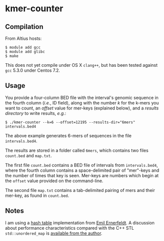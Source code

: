 # kmer-counter

Compilation
-----------

From Altius hosts:

```
$ module add gcc
$ module add glibc
$ make
```

This does not yet compile under OS X `clang++`, but has been tested against `gcc` 5.3.0 under Centos 7.2. 

Usage
-----

You provide a four-column BED file with the interval's genomic sequence in the fourth column (*i.e.*, ID field), along with the number *k* for the k-mers you want to count, an *offset* value for mer-keys (explained below), and a *results directory* to write results, *e.g.*:

```
$ ./kmer-counter --k=6 --offset=12195 --results-dir="6mers" intervals.bed4
```

The above example generates 6-mers of sequences in the file `intervals.bed4`.

The results are stored in a folder called `6mers`, which contains two files `count.bed` and `map.txt`.

The first file `count.bed` contains a BED file of intervals from `intervals.bed4`, where the fourth column contains a space-delimited pair of "mer"-keys and the number of times that key is seen. Mer-keys are numbers which begin at the `offset` value provided on the command-line.

The second file `map.txt` contains a tab-delimited pairing of mers and their mer-key, as found in `count.bed`.

Notes
-----

I am using a [hash table](https://en.wikipedia.org/wiki/Hash_table) implementation from [Emil Ernerfeldt](https://github.com/emilk/emilib/blob/master/emilib/hash_map.hpp). A discussion about performance characteristics compared with the C++ STL `std::unordered_map` is [available from the author](http://www.ilikebigbits.com/blog/2016/8/28/designing-a-fast-hash-table).